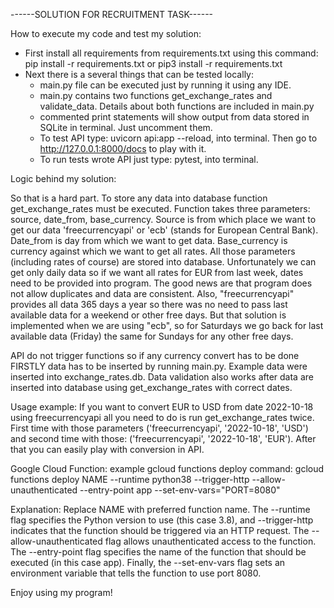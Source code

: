 ------SOLUTION FOR RECRUITMENT TASK------

How to execute my code and test my solution: 
- First install all requirements from requirements.txt using this command:  pip install -r requirements.txt or pip3 install -r requirements.txt
- Next there is a several things that can be tested locally:
    - main.py file can be executed just by running it using any IDE. 
    - main.py contains two functions get_exchange_rates and validate_data. Details about both functions are included in main.py
    - commented print statements will show output from data stored in SQLite in terminal. Just uncomment them.
    - To test API type: uvicorn api:app --reload, into terminal. Then go to http://127.0.0.1:8000/docs to play with it. 
    - To run tests wrote API just type: pytest, into terminal.

Logic behind my solution:

So that is a hard part. To store any data into database function get_exchange_rates must be executed. Function takes three parameters: source, date_from, base_currency. Source is from which place we want to get our data 'freecurrencyapi' or 'ecb' (stands for European Central Bank). Date_from is day from which we want to get data. Base_currency is currency against which we want to get all rates. 
All those parameters (including rates of course) are stored into database. 
Unfortunately we can get only daily data so if we want all rates for EUR from last week, dates need to be provided into program. 
The good news are that program does not allow duplicates and data are consistent. Also, "freecurrencyapi" provides all data 365 days a year so there was no need to pass last available data for a weekend or other free days. But that solution is implemented when we are using "ecb", so for Saturdays we go back for last available data (Friday) the same for Sundays for any other free days. 

API do not trigger functions so if any currency convert has to be done FIRSTLY data has to be inserted by running main.py. Example data were inserted into exchange_rates.db.
Data validation also works after data are inserted into database using get_exchange_rates with correct dates.

Usage example:
If you want to convert EUR to USD from date 2022-10-18 using freecurrencyapi all you need to do is run get_exchange_rates twice. First time with those parameters ('freecurrencyapi', '2022-10-18', 'USD') and second time with those: ('freecurrencyapi', '2022-10-18', 'EUR').
After that you can easily play with conversion in API. 

Google Cloud Function:
example gcloud functions deploy command: 
gcloud functions deploy NAME --runtime python38 --trigger-http --allow-unauthenticated --entry-point app --set-env-vars="PORT=8080"

Explanation:
Replace NAME with preferred function name. The --runtime flag specifies the Python version to use (this case 3.8), and --trigger-http indicates that the function should be triggered via an HTTP request. The --allow-unauthenticated flag allows unauthenticated access to the function. The --entry-point flag specifies the name of the function that should be executed (in this case app). Finally, the --set-env-vars flag sets an environment variable that tells the function to use port 8080.

Enjoy using my program! 